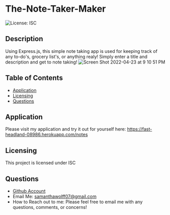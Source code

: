 # The-Note-Taker-Maker

  ![License: ISC](https://img.shields.io/badge/License-ISC-yellow.svg)

  ## Description
  Using Express.js, this simple note taking app is used for keeping track of any to-do's, grocery list's, or anything realy! Simply enter a title and description and get to note taking!
  ![Screen Shot 2022-04-23 at 9 10 51 PM](https://user-images.githubusercontent.com/97822299/164953032-bba2468b-cfbd-41c5-978a-1ddabc224d4d.jpg)

  ## Table of Contents
  * [Application](#application) 
  * [Licensing](#licensing)
  * [Questions](#questions)
  
  ## Application
  Please visit my application and try it out for yourself here: https://fast-headland-08986.herokuapp.com/notes
  
  ## Licensing
  This project is licensed under ISC

  ## Questions
  * [Github Account](https://github.com/samanthawolff)
  * Email Me: samanthawolff07@gmail.com
  * How to Reach out to me: Please feel free to email me with any questions, comments, or concerns!

